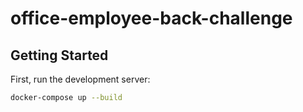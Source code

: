 # office-employee-back-challenge

## Getting Started

First, run the development server:

```bash
docker-compose up --build
```
